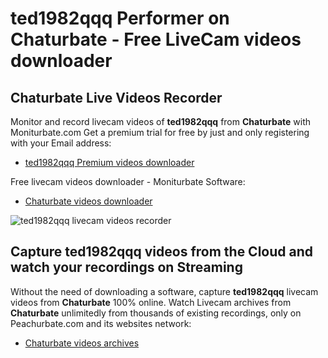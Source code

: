 # ted1982qqq Performer on Chaturbate - Free LiveCam videos downloader

## Chaturbate Live Videos Recorder

Monitor and record livecam videos of **ted1982qqq** from **Chaturbate** with Moniturbate.com
Get a premium trial for free by just and only registering with your Email address:
* [ted1982qqq Premium videos downloader](https://moniturbate.com/request-demo-licence-key.html)

Free livecam videos downloader - Moniturbate Software:
* [Chaturbate videos downloader](https://moniturbate.com/moniturbate-download-software.html)

![ted1982qqq livecam videos recorder](https://peachurnet.com/templates/moniturbate-software.png)


## Capture ted1982qqq videos from the Cloud and watch your recordings on Streaming

Without the need of downloading a software, capture **ted1982qqq** livecam videos from **Chaturbate** 100% online.
Watch Livecam archives from **Chaturbate** unlimitedly from thousands of existing recordings, only on Peachurbate.com and its websites network:
* [Chaturbate videos archives](https://peachurnet.com/)